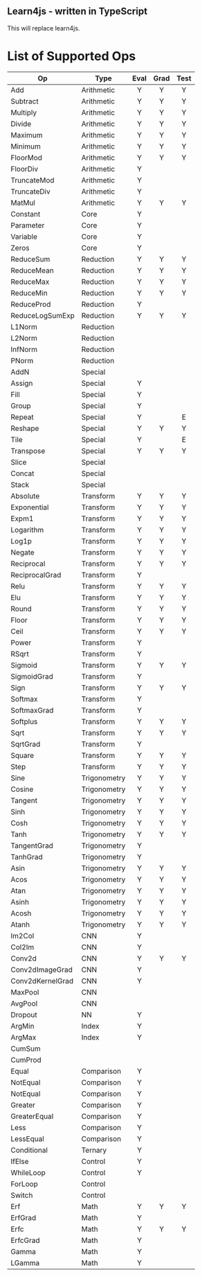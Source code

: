 Learn4js - written in TypeScript
-

This will replace learn4js.

# List of Supported Ops

| Op                | Type          | Eval  | Grad  | Test  |
| ---               | ---           | :---: | :---: | :---: |
| Add               | Arithmetic    | Y     | Y     | Y     |
| Subtract          | Arithmetic    | Y     | Y     | Y     |
| Multiply          | Arithmetic    | Y     | Y     | Y     |
| Divide            | Arithmetic    | Y     | Y     | Y     |
| Maximum           | Arithmetic    | Y     | Y     | Y     |
| Minimum           | Arithmetic    | Y     | Y     | Y     |
| FloorMod          | Arithmetic    | Y     | Y     | Y     |
| FloorDiv          | Arithmetic    | Y     |       |       |
| TruncateMod       | Arithmetic    | Y     |       |       |
| TruncateDiv       | Arithmetic    | Y     |       |       |
| MatMul            | Arithmetic    | Y     | Y     | Y     |
| Constant          | Core          | Y     |       |       |
| Parameter         | Core          | Y     |       |       |
| Variable          | Core          | Y     |       |       |
| Zeros             | Core          | Y     |       |       |
| ReduceSum         | Reduction     | Y     | Y     | Y     |
| ReduceMean        | Reduction     | Y     | Y     | Y     |
| ReduceMax         | Reduction     | Y     | Y     | Y     |
| ReduceMin         | Reduction     | Y     | Y     | Y     |
| ReduceProd        | Reduction     | Y     |       |       |
| ReduceLogSumExp   | Reduction     | Y     | Y     | Y     |
| L1Norm            | Reduction     |       |       |       |
| L2Norm            | Reduction     |       |       |       |
| InfNorm           | Reduction     |       |       |       |
| PNorm             | Reduction     |       |       |       |
| AddN              | Special       |       |       |       |
| Assign            | Special       | Y     |       |       |
| Fill              | Special       | Y     |       |       |
| Group             | Special       | Y     |       |       |
| Repeat            | Special       | Y     |       | E     |
| Reshape           | Special       | Y     | Y     | Y     |
| Tile              | Special       | Y     |       | E     |
| Transpose         | Special       | Y     | Y     | Y     |
| Slice             | Special       |       |       |       |
| Concat            | Special       |       |       |       |
| Stack             | Special       |       |       |       |
| Absolute          | Transform     | Y     | Y     | Y     |
| Exponential       | Transform     | Y     | Y     | Y     |
| Expm1             | Transform     | Y     | Y     | Y     |
| Logarithm         | Transform     | Y     | Y     | Y     |
| Log1p             | Transform     | Y     | Y     | Y     |
| Negate            | Transform     | Y     | Y     | Y     |
| Reciprocal        | Transform     | Y     | Y     | Y     |
| ReciprocalGrad    | Transform     | Y     |       |       |
| Relu              | Transform     | Y     | Y     | Y     |
| Elu               | Transform     | Y     | Y     | Y     |
| Round             | Transform     | Y     | Y     | Y     |
| Floor             | Transform     | Y     | Y     | Y     |
| Ceil              | Transform     | Y     | Y     | Y     |
| Power             | Transform     | Y     |       |       |
| RSqrt             | Transform     | Y     |       |       |
| Sigmoid           | Transform     | Y     | Y     | Y     |
| SigmoidGrad       | Transform     | Y     |       |       |
| Sign              | Transform     | Y     | Y     | Y     |
| Softmax           | Transform     | Y     |       |       |
| SoftmaxGrad       | Transform     | Y     |       |       |
| Softplus          | Transform     | Y     | Y     | Y     |
| Sqrt              | Transform     | Y     | Y     | Y     |
| SqrtGrad          | Transform     | Y     |       |       |
| Square            | Transform     | Y     | Y     | Y     |
| Step              | Transform     | Y     | Y     | Y     |
| Sine              | Trigonometry  | Y     | Y     | Y     |
| Cosine            | Trigonometry  | Y     | Y     | Y     |
| Tangent           | Trigonometry  | Y     | Y     | Y     |
| Sinh              | Trigonometry  | Y     | Y     | Y     |
| Cosh              | Trigonometry  | Y     | Y     | Y     |
| Tanh              | Trigonometry  | Y     | Y     | Y     |
| TangentGrad       | Trigonometry  | Y     |       |       |
| TanhGrad          | Trigonometry  | Y     |       |       |
| Asin              | Trigonometry  | Y     | Y     | Y     |
| Acos              | Trigonometry  | Y     | Y     | Y     |
| Atan              | Trigonometry  | Y     | Y     | Y     |
| Asinh             | Trigonometry  | Y     | Y     | Y     |
| Acosh             | Trigonometry  | Y     | Y     | Y     |
| Atanh             | Trigonometry  | Y     | Y     | Y     |
| Im2Col            | CNN           | Y     |       |       |
| Col2Im            | CNN           | Y     |       |       |
| Conv2d            | CNN           | Y     | Y     | Y     |
| Conv2dImageGrad   | CNN           | Y     |       |       |
| Conv2dKernelGrad  | CNN           | Y     |       |       |
| MaxPool           | CNN           |       |       |       |
| AvgPool           | CNN           |       |       |       |
| Dropout           | NN            | Y     |       |       |
| ArgMin            | Index         | Y     |       |       |
| ArgMax            | Index         | Y     |       |       |
| CumSum            |               |       |       |       |
| CumProd           |               |       |       |       |
| Equal             | Comparison    | Y     |       |       |
| NotEqual          | Comparison    | Y     |       |       |
| NotEqual          | Comparison    | Y     |       |       |
| Greater           | Comparison    | Y     |       |       |
| GreaterEqual      | Comparison    | Y     |       |       |
| Less              | Comparison    | Y     |       |       |
| LessEqual         | Comparison    | Y     |       |       |
| Conditional       | Ternary       | Y     |       |       |
| IfElse            | Control       | Y     |       |       |
| WhileLoop         | Control       | Y     |       |       |
| ForLoop           | Control       |       |       |       |
| Switch            | Control       |       |       |       |
| Erf               | Math          | Y     | Y     | Y     |
| ErfGrad           | Math          | Y     |       |       |
| Erfc              | Math          | Y     | Y     | Y     |
| ErfcGrad          | Math          | Y     |       |       |
| Gamma             | Math          | Y     |       |       |
| LGamma            | Math          | Y     |       |       |
